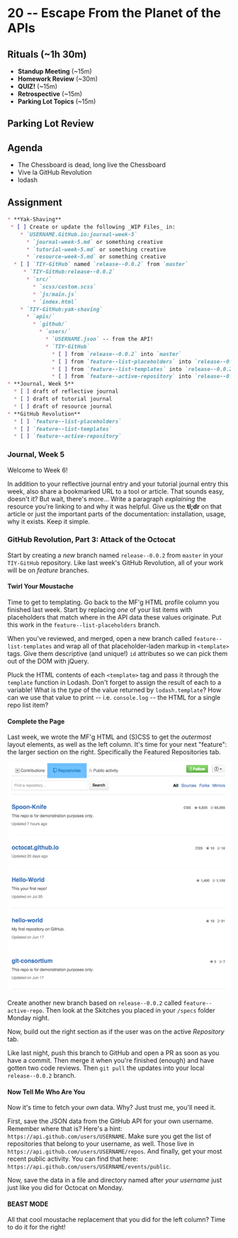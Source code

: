 # 20 -- Escape From the Planet of the APIs

## Rituals (~1h 30m)

* **Standup Meeting** (~15m)
* **Homework Review** (~30m)
* **QUIZ!** (~15m)
* **Retrospective** (~15m)
* **Parking Lot Topics** (~15m)

## Parking Lot Review

## Agenda

* The Chessboard is dead, long live the Chessboard
* Vive la GitHub Revolution
* lodash

## Assignment

```markdown
* **Yak-Shaving**
 * [ ] Create or update the following _WIP Files_ in:
    * `USERNAME.GitHub.io:journal-week-5`
      * `journal-week-5.md` or something creative
      * `tutorial-week-5.md` or something creative
      * `resource-week-5.md` or something creative
  * [ ] `TIY-GitHub` named `release--0.0.2` from `master`
     * `TIY-GitHub:release--0.0.2`
      * `src/`
        * `scss/custom.scss`
        * `js/main.js`
        * `index.html`
    * `TIY-GitHub:yak-shaving`
      * `apis/`
        * `github/`
          * `users/`
            * `USERNAME.json` -- from the API!
            * `TIY-GitHub`
              * [ ] from `release--0.0.2` into `master`
              * [ ] from `feature--list-placeholders` into `release--0.0.2` (MERGED)
              * [ ] from `feature--list-templates` into `release--0.0.2` (MERGED)
              * [ ] from `feature--active-repository` into `release--0.0.2` (MERGED)
* **Journal, Week 5**
  * [ ] draft of reflective journal
  * [ ] draft of tutorial journal
  * [ ] draft of resource journal
* **GitHub Revolution**
  * [ ] `feature--list-placeholders`
  * [ ] `feature--list-templates`
  * [ ] `feature--active-repository`
```

### Journal, Week 5

Welcome to Week 6!

In addition to your reflective journal entry and your tutorial journal entry this week, also share a bookmarked URL to a tool or article. That sounds easy, doesn't it? But wait, there's more... Write a paragraph _explaining_ the resource you're linking to and why it was helpful. Give us the **tl;dr** on that article or just the important parts of the documentation: installation, usage, why it exists. Keep it simple.

### GitHub Revolution, Part 3: Attack of the Octocat

Start by creating a _new_ branch named `release--0.0.2` from `master` in your `TIY-GitHub` repository. Like last week's GitHub Revolution, all of your work will be on _feature_ branches.

#### Twirl Your Moustache

Time to get to templating. Go back to the MF'g HTML profile column you finished last week. Start by replacing _one_ of your list items with placeholders that match where in the API data these values originate. Put this work in the `feature--list-placeholders` branch.

When you've reviewed, and merged, open a new branch called `feature--list-templates` and wrap all of that placeholder-laden markup in `<template>` tags. Give them descriptive (and unique!) `id` attributes so we can pick them out of the DOM with jQuery.

Pluck the HTML contents of each `<template>` tag and pass it through the `template` function in Lodash. Don't forget to assign the result of each to a variable! What is the _type_ of the value returned by `lodash.template`? How can we use that value to print -- i.e. `console.log` -- the HTML for a single repo list item?

#### Complete the Page

Last week, we wrote the MF'g HTML and (S)CSS to get the _outermost_ layout elements, as well as the left column. It's time for your next "feature": the larger section on the right. Specifically the Featured Repositories tab.

![right side](https://github.com/TIY-Durham/2015-FALL-FEE/blob/master/17--Beneath-the-Planet-of-the-APIs/octocat--repositories--full.png)

Create another new branch based on `release--0.0.2` called `feature--active-repo`. Then look at the Skitches you placed in your `/specs` folder Monday night.

Now, build out the right section as if the user was on the active _Repository_ tab.

Like last night, push this branch to GitHub and open a PR as soon as you have a commit. Then merge it when you're finished (enough) and have gotten two code reviews. Then `git pull` the updates into your local `release--0.0.2` branch.

#### Now Tell Me Who Are You

Now it's time to fetch your _own_ data. Why? Just trust me, you'll need it.

First, save the JSON data from the GitHub API for your own username. Remember where that is? Here's a hint: `https://api.github.com/users/USERNAME`. Make sure you get the list of repositories that belong to your username, as well. Those live in `https://api.github.com/users/USERNAME/repos`. And finally, get your most recent public activity. You can find that here: `https://api.github.com/users/USERNAME/events/public`.

Now, save the data in a file and directory named after _your username_ just just like you did for Octocat on Monday.

#### BEAST MODE
All that cool moustache replacement that you did for the left column? Time to do it for the right!
